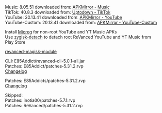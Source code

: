 Music: 8.05.51
downloaded from: [APKMirror - Music](https://www.apkmirror.com/apk/google-inc/youtube-music/youtube-music-8-05-51-release/youtube-music-8-05-51-android-apk-download/)  
TikTok: 40.8.3
downloaded from: [Uptodown - TikTok](https://tiktok.en.uptodown.com/android/download/1091646767)  
YouTube: 20.13.41
downloaded from: [APKMirror - YouTube](https://www.apkmirror.com/apk/google-inc/youtube/youtube-20-13-41-release/youtube-20-13-41-2-android-apk-download/)  
YouTube-Custom: 20.13.41
downloaded from: [APKMirror - YouTube-Custom](https://www.apkmirror.com/)  

Install [Microg](https://github.com/ReVanced/GmsCore/releases) for non-root YouTube and YT Music APKs  
Use [zygisk-detach](https://github.com/j-hc/zygisk-detach) to detach root ReVanced YouTube and YT Music from Play Store  

[revanced-magisk-module](https://github.com/E85Addict/revanced-magisk-module)
  
CLI: E85Addict/revanced-cli-5.0.1-all.jar  
Patches: E85Addict/patches-5.31.2.rvp  
[Changelog](https://github.com/E85Addict/revanced-patches/releases/tag/v5.31.2)

Patches: E85Addicts/patches-5.31.2.rvp  
[Changelog](https://github.com/E85Addicts/revanced-patches/releases/tag/v5.31.2)  

Skipped:  
Patches: inotia00/patches-5.7.1.rvp  
Patches: ReVanced/patches-5.31.2.rvp    
